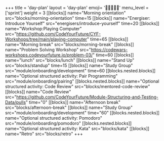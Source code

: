 +++
title = 'day-plan'
layout = 'day-plan'
emoji= '🧑🏾‍🤝‍🧑🏾'
menu_level = ['sprint']
weight = 3
[[blocks]]
name="Morning orientation"
src="blocks/morning-orientation"
time=15
[[blocks]]
name="Energiser: Introduce Yourself"
src="energisers/introduce-yourself"
time=20
[[blocks]]
name="Workshop:Playing Computer"
src="https://github.com/CodeYourFuture/CYF-Workshops/tree/main/playing-computer"
time=65
[[blocks]]
name="Morning break"
src="blocks/morning-break"
[[blocks]]
name="Problem Solving Workshop"
src="https://codewars-workshops.codeyourfuture.io/problem-03/"
time=60
[[blocks]]
name="lunch"
src="blocks/lunch"
[[blocks]]
name="Stand Up"
src="blocks/standup"
time=15
[[blocks]]
name="Study Group"
src="module/onboarding/development"
time=60
[[blocks.nested.blocks]]
name="Optional structured activity: Pair Programming"
src="module/onboarding/pairing"
[[blocks.nested.blocks]]
name="Optional structured activity: Code Review"
src="blocks/mentored-code-review"
[[blocks]]
name="Code Review"
src="https://github.com/CodeYourFuture/Module-Structuring-and-Testing-Data/pulls"
time="0"
[[blocks]]
name="Afternoon break"
src="blocks/afternoon-break"
[[blocks]]
name="Study Group"
src="module/onboarding/development"
time="60"
[[blocks.nested.blocks]]
name="Optional structured activity: Pomodoro"
src="module/onboarding/pomodoro"
[[blocks.nested.blocks]]
name="Optional structured activity: Kata"
src="blocks/kata"
[[blocks]]
name="Retro"
src="blocks/retro"
+++
